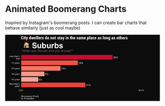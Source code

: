 # Animated Boomerang Charts

Inspired by Instagram's boomerang posts. I can create bar charts that behave similarly (just as cool maybe)

<p align="center">
  <img src="https://github.com/imjakedaniels/boomerang_charts/blob/master/animations/residency_animation.gif">
</p>

